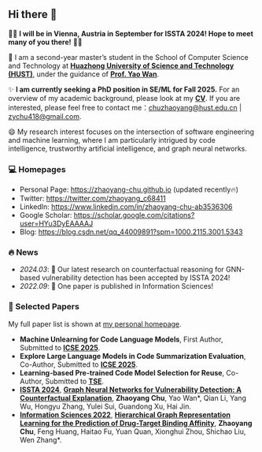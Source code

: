 ## Hi there 👋

🌟🌟 **I will be in Vienna, Austria in September for ISSTA 2024! Hope to meet many of you there!** 🤗🤗

🔭 I am a second-year master’s student in the School of Computer Science and Technology at [**Huazhong University of Science and Technology (HUST)**](https://www.hust.edu.cn), under the guidance of [**Prof. Yao Wan**](http://wanyao.me).

✨ **I am currently seeking a PhD position in SE/ML for Fall 2025.** For an overview of my academic background, please look at my [**CV**](https://zhaoyang-chu.github.io/assets/ZhaoyangChu_CV.pdf). If you are interested, please feel free to contact me：[chuzhaoyang@hust.edu.cn](mailto:chuzhaoyang@hust.edu.cn) \| [zychu418@gmail.com](mailto:zychu418@gmail.com).

😄 My research interest focuses on the intersection of software engineering and machine learning, where I am particularly intrigued by code intelligence, trustworthy artificial intelligence, and graph neural networks.

### 💻 Homepages

- Personal Page: https://zhaoyang-chu.github.io (updated recently🔥)
- Twitter: https://twitter.com/zhaoyang_c68411
- LinkedIn: https://www.linkedin.com/in/zhaoyang-chu-ab3536306
- Google Scholar: https://scholar.google.com/citations?user=HYu3DyEAAAAJ
- Blog: https://blog.csdn.net/qq_44009891?spm=1000.2115.3001.5343

### 🔥 News

- *2024.03*: 🎉 Our latest research on counterfactual reasoning for GNN-based vulnerability detection has been accepted by ISSTA 2024!
- *2022.09*: 🎉 One paper is published in Information Sciences!

### 📝 Selected Papers

My full paper list is shown at [my personal homepage](https://zhaoyang-chu.github.io).

- **Machine Unlearning for Code Language Models**, First Author, Submitted to **[ICSE 2025](https://conf.researchr.org/home/icse-2025)**.
- **Explore Large Language Models in Code Summarization Evaluation**, Co-Author, Submitted to **[ICSE 2025](https://conf.researchr.org/home/icse-2025)**.
- **Learning-based Pre-trained Code Model Selection for Reuse**, Co-Author, Submitted to **[TSE](https://ieeexplore.ieee.org/xpl/aboutJournal.jsp?punumber=32)**.
- **[ISSTA 2024](https://2024.issta.org/)**, **[Graph Neural Networks for Vulnerability Detection: A Counterfactual Explanation](https://arxiv.org/abs/2404.15687)**, **Zhaoyang Chu**, Yao Wan\*, Qian Li, Yang Wu, Hongyu Zhang, Yulei Sui, Guandong Xu, Hai Jin.
- **[Information Sciences 2022](https://www.sciencedirect.com/journal/information-sciences)**, **[Hierarchical Graph Representation Learning for the Prediction of Drug-Target Binding Affinity](https://www.sciencedirect.com/science/article/abs/pii/S0020025522010908)**, **Zhaoyang Chu**, Feng Huang, Haitao Fu, Yuan Quan, Xionghui Zhou, Shichao Liu, Wen Zhang\*.

<!--
**Zhaoyang-Chu/Zhaoyang-Chu** is a ✨ _special_ ✨ repository because its `README.md` (this file) appears on your GitHub profile.

Here are some ideas to get you started:

- 🔭 I’m currently working on ...
- 🌱 I’m currently learning ...
- 👯 I’m looking to collaborate on ...
- 🤔 I’m looking for help with ...
- 💬 Ask me about ...
- 📫 How to reach me: ...
- 😄 Pronouns: ...
- ⚡ Fun fact: ...
-->

